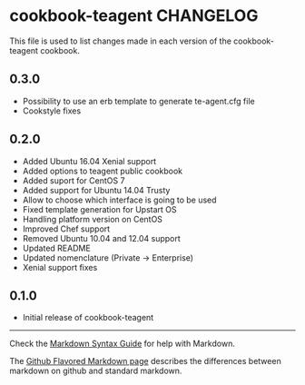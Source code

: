 cookbook-teagent CHANGELOG
==========================

This file is used to list changes made in each version of the cookbook-teagent cookbook.

0.3.0
-----
- Possibility to use an erb template to generate te-agent.cfg file
- Cookstyle fixes

0.2.0
-----
- Added Ubuntu 16.04 Xenial support
- Added options to teagent public cookbook
- Added suport for CentOS 7
- Added support for Ubuntu 14.04 Trusty
- Allow to choose which interface is going to be used
- Fixed template generation for Upstart OS
- Handling platform version on CentOS
- Improved Chef support
- Removed Ubuntu 10.04 and 12.04 support
- Updated README
- Updated nomenclature (Private -> Enterprise)
- Xenial support fixes

0.1.0
-----
- Initial release of cookbook-teagent

- - -
Check the [Markdown Syntax Guide](http://daringfireball.net/projects/markdown/syntax) for help with Markdown.

The [Github Flavored Markdown page](http://github.github.com/github-flavored-markdown/) describes the differences between markdown on github and standard markdown.
